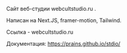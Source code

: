 Сайт веб-студии webcultstudio.ru . 

Написан на Next.JS, framer-motion, Tailwind.

Ссылка - webcultstudio.ru

Документация: https://prains.github.io/stdio/